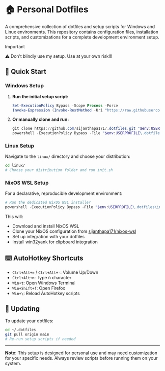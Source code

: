 # 🏠 Personal Dotfiles

A comprehensive collection of dotfiles and setup scripts for Windows and Linux environments. This repository contains configuration files, installation scripts, and customizations for a complete development environment setup.


> [!IMPORTANT]
> ⚠️ Don't blindly use my setup. Use at your own risk!!!


## 🚀 Quick Start

### Windows Setup

1. **Run the initial setup script:**
   ```powershell
   Set-ExecutionPolicy Bypass -Scope Process -Force
   Invoke-Expression (Invoke-RestMethod -Uri "https://raw.githubusercontent.com/sijanthapa171/.dotfiles/main/init.ps1")
   ```

2. **Or manually clone and run:**
   ```powershell
   git clone https://github.com/sijanthapa171/.dotfiles.git "$env:USERPROFILE\.dotfiles"
   powershell -ExecutionPolicy Bypass -File "$env:USERPROFILE\.dotfiles\setup.ps1"
   ```

### Linux Setup

Navigate to the `linux/` directory and choose your distribution:

```bash
cd linux/
# Choose your distribution folder and run init.sh
```

### NixOS WSL Setup

For a declarative, reproducible development environment:

```powershell
# Run the dedicated NixOS WSL installer
powershell -ExecutionPolicy Bypass -File "$env:USERPROFILE\.dotfiles\installers\nixos-wsl.ps1"
```

This will:
- Download and install NixOS WSL
- Clone your NixOS configuration from [sijanthapa171/nixos-wsl](https://github.com/sijanthapa171/nixos-wsl)
- Set up integration with your dotfiles
- Install win32yank for clipboard integration


## ⌨️ AutoHotkey Shortcuts

- `Ctrl+Alt+=` / `Ctrl+Alt+-`: Volume Up/Down
- `Ctrl+Alt+n`: Type ñ character
- `Win+t`: Open Windows Terminal
- `Win+Shift+f`: Open Firefox
- `Win+\`: Reload AutoHotkey scripts

## 🔄 Updating

To update your dotfiles:

```bash
cd ~/.dotfiles
git pull origin main
# Re-run setup scripts if needed
```

---

**Note:** This setup is designed for personal use and may need customization for your specific needs. Always review scripts before running them on your system.
